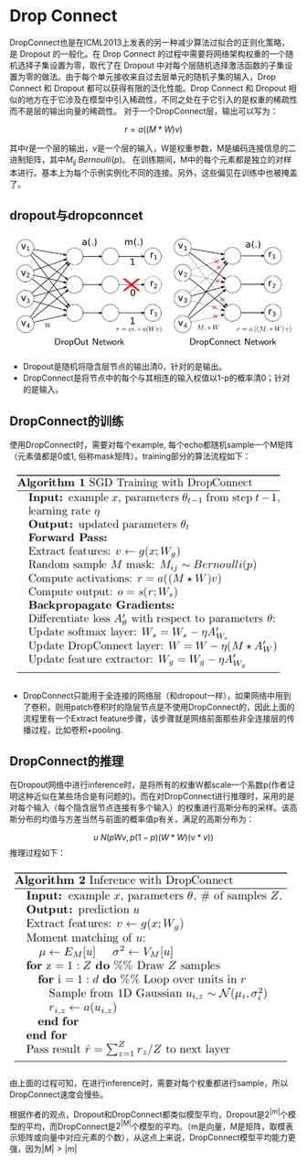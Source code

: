 # Drop Connect
DropConnect也是在ICML2013上发表的另一种减少算法过拟合的正则化策略，是 Dropout 的一般化。在 Drop Connect 的过程中需要将网络架构权重的一个随机选择子集设置为零，取代了在 Dropout 中对每个层随机选择激活函数的子集设置为零的做法。由于每个单元接收来自过去层单元的随机子集的输入，Drop Connect 和 Dropout 都可以获得有限的泛化性能。Drop Connect 和 Dropout 相似的地方在于它涉及在模型中引入稀疏性，不同之处在于它引入的是权重的稀疏性而不是层的输出向量的稀疏性。
对于一个DropConnect层，输出可以写为：

$$r=a((M*W)v)$$

其中r是一个层的输出，v是一个层的输入，W是权重参数，M是编码连接信息的二进制矩阵，其中$M_{ij}~Bernoulli(p)$。 在训练期间，M中的每个元素都是独立的对样本进行。基本上为每个示例实例化不同的连接。另外，这些偏见在训练中也被掩盖了。

## dropout与dropconncet

![dropconnect](../../../../images/deep_learning/model_tuning/regularization/dropconnect.png)

+ Dropout是随机将隐含层节点的输出清0，针对的是输出。
+ DropConnect是将节点中的每个与其相连的输入权值以1-p的概率清0；针对的是输入。

## DropConnect的训练
使用DropConnect时，需要对每个example, 每个echo都随机sample一个M矩阵（元素值都是0或1, 俗称mask矩阵）。training部分的算法流程如下：

![](../../../../images/deep_learning/model_tuning/regularization/dropconnect_training.png)

+ DropConnect只能用于全连接的网络层（和dropout一样），如果网络中用到了卷积，则用patch卷积时的隐层节点是不使用DropConnect的，因此上面的流程里有一个Extract feature步骤，该步骤就是网络前面那些非全连接层的传播过程，比如卷积+pooling.

## DropConnect的推理

在Dropout网络中进行inference时，是将所有的权重W都scale一个系数p(作者证明这种近似在某些场合是有问题的)。而在对DropConnect进行推理时，采用的是对每个输入（每个隐含层节点连接有多个输入）的权重进行高斯分布的采样。该高斯分布的均值与方差当然与前面的概率值p有关，满足的高斯分布为：

$$ u~N(pWv,p(1-p)(W*W)(v*v)) $$
推理过程如下：

![inference](../../../../images/deep_learning/model_tuning/regularization/dropconnect_inference.png)

由上面的过程可知，在进行inference时，需要对每个权重都进行sample，所以DropConnect速度会慢些。

根据作者的观点，Dropout和DropConnect都类似模型平均，Dropout是$2^{|m|}$个模型的平均，而DropConnect是$2^{|M|}$个模型的平均。（m是向量，M是矩阵，取模表示矩阵或向量中对应元素的个数），从这点上来说，DropConnect模型平均能力更强，因为$|M|>|m|$
